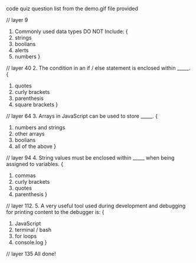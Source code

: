 code quiz question list
from the demo.gif file provided

// layer 9
1.  Commonly used data types DO NOT Include: {
  1. strings
  2. boolians
  3. alerts
  4. numbers
}

// layer 40
2.  The condition in an if / else statement is enclosed within _____. {
  1. quotes
  2. curly brackets
  3. parenthesis
  4. square brackets
}

// layer 64
3.  Arrays in JavaScript can be used to store _____. {
  1. numbers and strings
  2. other arrays
  3. boolians
  4. all of the above
}

// layer 94
4.  String values must be enclosed within _____ when being assigned to variables. {
  1. commas
  2. curly brackets
  3. quotes
  4. parenthesis
}

// layer 112. 
5.  A very useful tool used during development and debugging for printing content to the debugger is: {
  1. JavaScript
  2. terminal / bash
  3. for loops
  4. console.log
}

// layer 135
All done!

